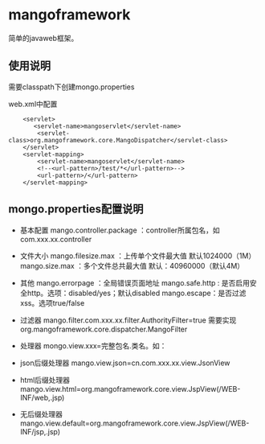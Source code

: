# mangoframework
简单的javaweb框架。


## 使用说明
需要classpath下创建mongo.properties

web.xml中配置
````
    <servlet>
       <servlet-name>mangoservlet</servlet-name>
        <servlet-class>org.mangoframework.core.MangoDispatcher</servlet-class>
    </servlet>
    <servlet-mapping>
        <servlet-name>mangoservlet</servlet-name>
        <!--<url-pattern>/test/*</url-pattern>-->
        <url-pattern>/</url-pattern>
    </servlet-mapping>
```` 
## mongo.properties配置说明

* 基本配置
mango.controller.package ：controller所属包名，如com.xxx.xx.controller


* 文件大小
mango.filesize.max ：上传单个文件最大值  默认1024000（1M）
mango.size.max ：多个文件总共最大值 默认：40960000（默认4M）

* 其他 
mango.errorpage ：全局错误页面地址
mango.safe.http : 是否启用安全http。选项：disabled/yes；默认disabled
mango.escape：是否过滤xss。选项true/false

* 过滤器
mango.filter.com.xxx.xx.filter.AuthorityFilter=true  需要实现 org.mangoframework.core.dispatcher.MangoFilter


* 处理器
mongo.view.xxx=完整包名.类名。如：
 * json后缀处理器 mango.view.json=cn.com.xxx.xx.view.JsonView
 * html后缀处理器 mango.view.html=org.mangoframework.core.view.JspView(/WEB-INF/web,.jsp) 
 * 无后缀处理器 mango.view.default=org.mangoframework.core.view.JspView(/WEB-INF/jsp,.jsp)
